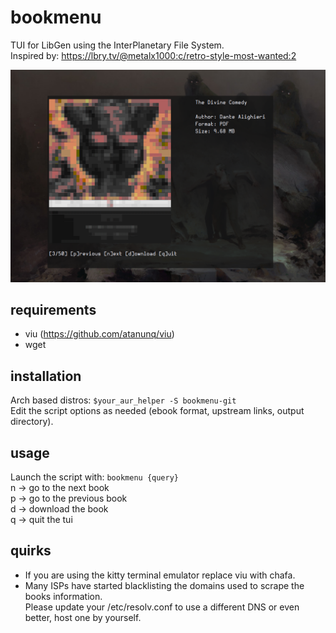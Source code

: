 # bookmenu
TUI for LibGen using the InterPlanetary File System.  
Inspired by: https://lbry.tv/@metalx1000:c/retro-style-most-wanted:2

![preview](preview.png)

## requirements
- viu (https://github.com/atanunq/viu)
- wget

## installation
Arch based distros: ```$your_aur_helper -S bookmenu-git```  
Edit the script options as needed (ebook format, upstream links, output directory).

## usage
Launch the script with: ```bookmenu {query}```   
n -> go to the next book  
p -> go to the previous book  
d -> download the book  
q -> quit the tui  

## quirks 
- If you are using the kitty terminal emulator replace viu with chafa.  
- Many ISPs have started blacklisting the domains used to scrape the books information.  
Please update your /etc/resolv.conf to use a different DNS or even better, host one by yourself.
